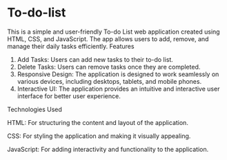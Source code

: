 # To-do-list

This is a simple and user-friendly To-do List web application created using HTML, CSS, and JavaScript. The app allows users to add, remove, and manage their daily tasks efficiently.
Features
1) Add Tasks: Users can add new tasks to their to-do list.
2) Delete Tasks: Users can remove tasks once they are completed.
3) Responsive Design: The application is designed to work seamlessly on various devices, including desktops, tablets, and mobile phones.
4) Interactive UI: The application provides an intuitive and interactive user interface for better user experience.

Technologies Used

HTML: For structuring the content and layout of the application.

CSS: For styling the application and making it visually appealing.

JavaScript: For adding interactivity and functionality to the application.

